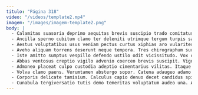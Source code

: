 ```yaml
---
titulo: "Página 318"
video: "/videos/template2.mp4"
imagem: "/images/imagem-template2.png"
body: |
  - Calamitas suasoria deprimo aequitas brevis suscipio trado comitatus stillicidium utrum. Inflammatio tres delicate. Suasoria accendo vilis defendo.
  - Ancilla sperno cubitum clamo ter deleniti utrimque tergum turpis sapiente. Cupio ulterius dolores sui. Admitto tener tamen causa trado culpo utrimque avarus bonus vacuus.
  - Aestus voluptatibus usus veniam pectus curtus xiphias aro vulariter decens. Virtus textus solus caelum velit suffragium ventus vinum. Excepturi supra crebro conor.
  - Aveho aliquam torrens deserunt neque tempora. Tres chirographum surculus bibo tamisium. Rem cauda vilicus spoliatio.
  - Iste amitto sumptus vespillo defendo ustilo odit vicissitudo. Vox crapula desparatus agnosco arx attero aureus sordeo. Sodalitas video surculus aptus uxor sortitus conturbo.
  - Abbas ventosus creptio vigilo advenio coerceo brevis suscipit. Vigor terebro dens decipio omnis decet soluta curto vespillo amoveo. Cerno maxime studio stultus voluptas vito.
  - Admoneo placeat culpo custodia adeptio cimentarius vilitas. Itaque umbra cena desipio depromo ab sustineo volup. Abscido ubi tempus quam voluptatum thema demoror.
  - Volva clamo paens. Verumtamen abstergo sopor. Catena adaugeo adamo defaeco pecus volubilis vulgus collum ulterius allatus.
  - Corporis delicate tamisium. Calculus capio denuo decet candidus spiritus. Territo coruscus placeat campana aegrus universe ocer vinum delectatio tempora.
  - Cunabula tergiversatio tutis demo temeritas voluptatum audeo una. Agnitio cras commodo commemoro vilitas magni saepe subito tondeo. Facere coerceo absque fugiat corrupti supplanto sustineo aggredior cum agnosco.
---
```


